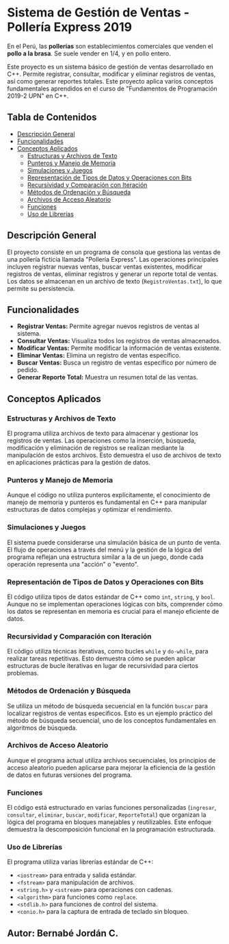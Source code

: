 # Sistema de Gestión de Ventas - Pollería Express 2019

En el Perú, las **pollerías** son establecimientos comerciales que venden el **pollo a la brasa**. Se suele vender en 1/4, y en pollo entero.

Este proyecto es un sistema básico de gestión de ventas desarrollado en C++. Permite registrar, consultar, modificar y eliminar registros de ventas, así como generar reportes totales. Este proyecto aplica varios conceptos fundamentales aprendidos en el curso de "Fundamentos de Programación 2019-2 UPN" en C++.

## Tabla de Contenidos

- [Descripción General](#descripción-general)
- [Funcionalidades](#funcionalidades)
- [Conceptos Aplicados](#conceptos-aplicados)
  - [Estructuras y Archivos de Texto](#estructuras-y-archivos-de-texto)
  - [Punteros y Manejo de Memoria](#punteros-y-manejo-de-memoria)
  - [Simulaciones y Juegos](#simulaciones-y-juegos)
  - [Representación de Tipos de Datos y Operaciones con Bits](#representación-de-tipos-de-datos-y-operaciones-con-bits)
  - [Recursividad y Comparación con Iteración](#recursividad-y-comparación-con-iteración)
  - [Métodos de Ordenación y Búsqueda](#métodos-de-ordenación-y-búsqueda)
  - [Archivos de Acceso Aleatorio](#archivos-de-acceso-aleatorio)
  - [Funciones](#funciones)
  - [Uso de Librerías](#uso-de-librerías)

## Descripción General

El proyecto consiste en un programa de consola que gestiona las ventas de una pollería ficticia llamada "Pollería Express". Las operaciones principales incluyen registrar nuevas ventas, buscar ventas existentes, modificar registros de ventas, eliminar registros y generar un reporte total de ventas. Los datos se almacenan en un archivo de texto (`RegistroVentas.txt`), lo que permite su persistencia.

## Funcionalidades

- **Registrar Ventas:** Permite agregar nuevos registros de ventas al sistema.
- **Consultar Ventas:** Visualiza todos los registros de ventas almacenados.
- **Modificar Ventas:** Permite modificar la información de ventas existente.
- **Eliminar Ventas:** Elimina un registro de ventas específico.
- **Buscar Ventas:** Busca un registro de ventas específico por número de pedido.
- **Generar Reporte Total:** Muestra un resumen total de las ventas.

## Conceptos Aplicados

### Estructuras y Archivos de Texto

El programa utiliza archivos de texto para almacenar y gestionar los registros de ventas. Las operaciones como la inserción, búsqueda, modificación y eliminación de registros se realizan mediante la manipulación de estos archivos. Esto demuestra el uso de archivos de texto en aplicaciones prácticas para la gestión de datos.

### Punteros y Manejo de Memoria

Aunque el código no utiliza punteros explícitamente, el conocimiento de manejo de memoria y punteros es fundamental en C++ para manipular estructuras de datos complejas y optimizar el rendimiento.

### Simulaciones y Juegos

El sistema puede considerarse una simulación básica de un punto de venta. El flujo de operaciones a través del menú y la gestión de la lógica del programa reflejan una estructura similar a la de un juego, donde cada operación representa una "acción" o "evento".

### Representación de Tipos de Datos y Operaciones con Bits

El código utiliza tipos de datos estándar de C++ como `int`, `string`, y `bool`. Aunque no se implementan operaciones lógicas con bits, comprender cómo los datos se representan en memoria es crucial para el manejo eficiente de datos.

### Recursividad y Comparación con Iteración

El código utiliza técnicas iterativas, como bucles `while` y `do-while`, para realizar tareas repetitivas. Esto demuestra cómo se pueden aplicar estructuras de bucle iterativas en lugar de recursividad para ciertos problemas.

### Métodos de Ordenación y Búsqueda

Se utiliza un método de búsqueda secuencial en la función `buscar` para localizar registros de ventas específicos. Esto es un ejemplo práctico del método de búsqueda secuencial, uno de los conceptos fundamentales en algoritmos de búsqueda.

### Archivos de Acceso Aleatorio

Aunque el programa actual utiliza archivos secuenciales, los principios de acceso aleatorio pueden aplicarse para mejorar la eficiencia de la gestión de datos en futuras versiones del programa.

### Funciones

El código está estructurado en varias funciones personalizadas (`ingresar`, `consultar`, `eliminar`, `buscar`, `modificar`, `ReporteTotal`) que organizan la lógica del programa en bloques manejables y reutilizables. Este enfoque demuestra la descomposición funcional en la programación estructurada.

### Uso de Librerías

El programa utiliza varias librerías estándar de C++:
- `<iostream>` para entrada y salida estándar.
- `<fstream>` para manipulación de archivos.
- `<string.h>` y `<sstream>` para operaciones con cadenas.
- `<algorithm>` para funciones como `replace`.
- `<stdlib.h>` para funciones de control del sistema.
- `<conio.h>` para la captura de entrada de teclado sin bloqueo.

## Autor: Bernabé Jordán C.
